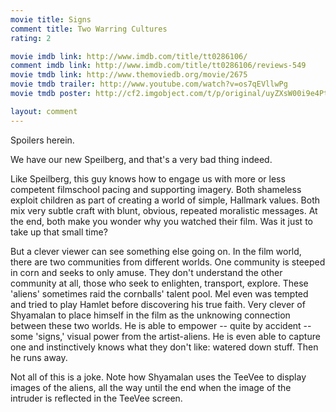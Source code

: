 ```yaml
---
movie title: Signs
comment title: Two Warring Cultures
rating: 2

movie imdb link: http://www.imdb.com/title/tt0286106/
comment imdb link: http://www.imdb.com/title/tt0286106/reviews-549
movie tmdb link: http://www.themoviedb.org/movie/2675
movie tmdb trailer: http://www.youtube.com/watch?v=os7qEVllwPg
movie tmdb poster: http://cf2.imgobject.com/t/p/original/uyZXsW00i9e4PtRF0z5LFUqk4W8.jpg

layout: comment
---
```


Spoilers herein.

We have our new Speilberg, and that's a very bad thing indeed.

Like Speilberg, this guy knows how to engage us with more or less competent filmschool pacing and supporting imagery. Both shameless exploit children as part of creating a world of simple, Hallmark values. Both mix very subtle craft with blunt, obvious, repeated moralistic messages. At the end, both make you wonder why you watched their film. Was it just to take up that small time?

But a clever viewer can see something else going on. In the film world, there are two communities from different worlds. One community is steeped in corn and seeks to only amuse. They don't understand the other community at all, those who seek to enlighten, transport, explore. These 'aliens' sometimes raid the cornballs' talent pool. Mel even was tempted and tried to play Hamlet before discovering his true faith. Very clever of Shyamalan to place himself in the film as the unknowing connection between these two worlds. He is able to empower -- quite by accident -- some 'signs,' visual power from the artist-aliens. He is even able to capture one and instinctively knows what they don't like: watered down stuff. Then he runs away.

Not all of this is a joke. Note how Shyamalan uses the TeeVee to display images of the aliens, all the way until the end when the image of the intruder is reflected in the TeeVee screen.